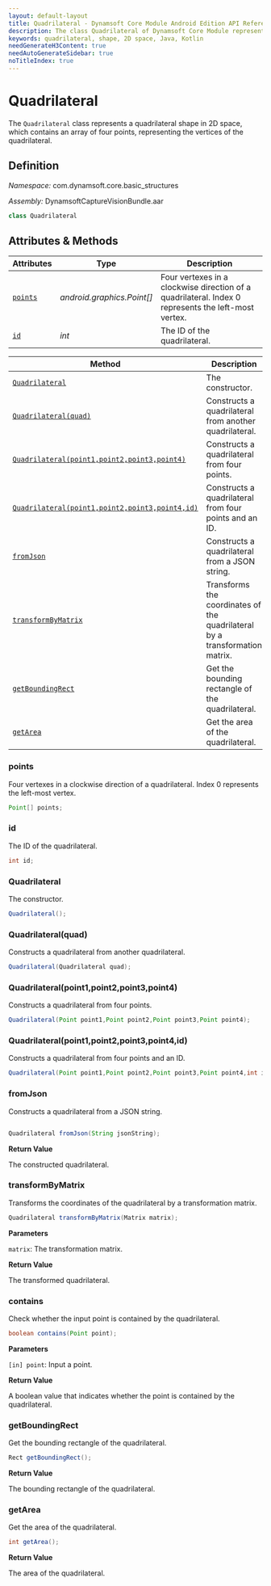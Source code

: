 ```yaml
---
layout: default-layout
title: Quadrilateral - Dynamsoft Core Module Android Edition API Reference
description: The class Quadrilateral of Dynamsoft Core Module represents a quadrilateral shape in 2D space, which contains an array of four points, representing the vertices of the quadrilateral.
keywords: quadrilateral, shape, 2D space, Java, Kotlin
needGenerateH3Content: true
needAutoGenerateSidebar: true
noTitleIndex: true
---
```


# Quadrilateral

The `Quadrilateral` class represents a quadrilateral shape in 2D space, which contains an array of four points, representing the vertices of the quadrilateral.

## Definition

*Namespace:* com.dynamsoft.core.basic_structures

*Assembly:* DynamsoftCaptureVisionBundle.aar

```java
class Quadrilateral
```

## Attributes & Methods

| Attributes | Type | Description |
| ---------- | ---- | ----------- |
| [`points`](#points) | *android.graphics.Point[]* | Four vertexes in a clockwise direction of a quadrilateral. Index 0 represents the left-most vertex. |
| [`id`](#id) | *int* | The ID of the quadrilateral. |

| Method | Description |
| ------ | ----------- |
| [`Quadrilateral`](#quadrilateral-1) | The constructor. |
| [`Quadrilateral(quad)`](#quadrilateralquad) | Constructs a quadrilateral from another quadrilateral. |
| [`Quadrilateral(point1,point2,point3,point4)`](#quadrilateralpoint1point2point3point4) | Constructs a quadrilateral from four points. |
| [`Quadrilateral(point1,point2,point3,point4,id)`](#quadrilateralpoint1point2point3point4id) | Constructs a quadrilateral from four points and an ID. |
| [`fromJson`](#fromjson) | Constructs a quadrilateral from a JSON string. |
| [`transformByMatrix`](#transformbymatrix) | Transforms the coordinates of the quadrilateral by a transformation matrix. |
| [`getBoundingRect`](#getboundingrect) | Get the bounding rectangle of the quadrilateral. |
| [`getArea`](#getarea) | Get the area of the quadrilateral. |

### points

Four vertexes in a clockwise direction of a quadrilateral. Index 0 represents the left-most vertex.

```java
Point[] points;
```

### id

The ID of the quadrilateral.

```java
int id;
```

### Quadrilateral

The constructor.

```java
Quadrilateral();
```

### Quadrilateral(quad)

Constructs a quadrilateral from another quadrilateral.

```java
Quadrilateral(Quadrilateral quad);
```

### Quadrilateral(point1,point2,point3,point4)

Constructs a quadrilateral from four points.

```java
Quadrilateral(Point point1,Point point2,Point point3,Point point4);
```

### Quadrilateral(point1,point2,point3,point4,id)

Constructs a quadrilateral from four points and an ID.

```java
Quadrilateral(Point point1,Point point2,Point point3,Point point4,int id);
```

### fromJson

Constructs a quadrilateral from a JSON string.

```java

Quadrilateral fromJson(String jsonString);
```

**Return Value**

The constructed quadrilateral.

### transformByMatrix

Transforms the coordinates of the quadrilateral by a transformation matrix.

```java
Quadrilateral transformByMatrix(Matrix matrix);
```

**Parameters**

`matrix`: The transformation matrix.

**Return Value**

The transformed quadrilateral.

### contains

Check whether the input point is contained by the quadrilateral.

```java
boolean contains(Point point);
```

**Parameters**

`[in] point`: Input a point.

**Return Value**

A boolean value that indicates whether the point is contained by the quadrilateral.

### getBoundingRect

Get the bounding rectangle of the quadrilateral.

```java
Rect getBoundingRect();
```

**Return Value**

The bounding rectangle of the quadrilateral.

### getArea

Get the area of the quadrilateral.

```java
int getArea();
```

**Return Value**

The area of the quadrilateral.
